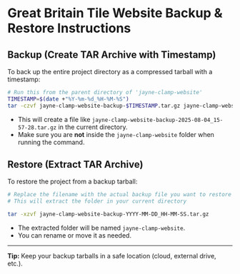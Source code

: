 # Great Britain Tile Website Backup & Restore Instructions

## Backup (Create TAR Archive with Timestamp)

To back up the entire project directory as a compressed tarball with a timestamp:

```bash
# Run this from the parent directory of 'jayne-clamp-website'
TIMESTAMP=$(date +"%Y-%m-%d_%H-%M-%S")
tar -czvf jayne-clamp-website-backup-$TIMESTAMP.tar.gz jayne-clamp-website
```

- This will create a file like `jayne-clamp-website-backup-2025-08-04_15-57-28.tar.gz` in the current directory.
- Make sure you are **not** inside the `jayne-clamp-website` folder when running the command.

## Restore (Extract TAR Archive)

To restore the project from a backup tarball:

```bash
# Replace the filename with the actual backup file you want to restore
# This will extract the folder in your current directory

tar -xzvf jayne-clamp-website-backup-YYYY-MM-DD_HH-MM-SS.tar.gz
```

- The extracted folder will be named `jayne-clamp-website`.
- You can rename or move it as needed.

---
**Tip:** Keep your backup tarballs in a safe location (cloud, external drive, etc.).